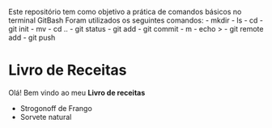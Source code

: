 Este repositório tem como objetivo a prática de comandos básicos no terminal GitBash
Foram utilizados os seguintes comandos:
	- mkdir
    - ls
    - cd
    - git init
    - mv
    - cd ..
    - git status
    - git add 
    - git commit - m
    - echo >
    - git remote add
    - git push

# Livro de Receitas

Olá! Bem vindo ao meu **Livro de receitas**

- Strogonoff de Frango
- Sorvete natural
